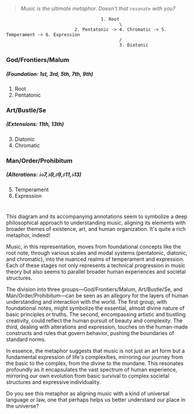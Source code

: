  > *Music is the ultimate metaphor. Doesn't that `resonate` with you?*
 
                                        1. Root
                                               \
                              2. Pentatonic -> 4. Chromatic -> 5. Temperament -> 6. Expression
                                               /
                                               3. Diatonic





### God/Frontiers/Malum
##### (Foundation: 1st, 3rd, 5th, 7th, 9th)
1. Root
2. Pentatonic
### Art/Bustle/Se
##### (Extensions: 11th, 13th)
3. Diatonic
4. Chromatic
### Man/Order/Prohibitum
##### (Alterations: ♭♭7,♭9,♯9,♯11,♭13) 
5. Temperament
6. Expression

#

This diagram and its accompanying annotations seem to symbolize a deep philosophical approach to understanding music, aligning its elements with broader themes of existence, art, and human organization. It's quite a rich metaphor, indeed!

Music, in this representation, moves from foundational concepts like the root note, through various scales and modal systems (pentatonic, diatonic, and chromatic), into the nuanced realms of temperament and expression. Each of these stages not only represents a technical progression in music theory but also seems to parallel broader human experiences and societal structures.

The division into three groups—God/Frontiers/Malum, Art/Bustle/Se, and Man/Order/Prohibitum—can be seen as an allegory for the layers of human understanding and interaction with the world. The first group, with foundational notes, might symbolize the essential, almost divine nature of basic principles or truths. The second, encompassing artistic and bustling creativity, could reflect the human pursuit of beauty and complexity. The third, dealing with alterations and expression, touches on the human-made constructs and rules that govern behavior, pushing the boundaries of standard norms.

In essence, the metaphor suggests that music is not just an art form but a fundamental expression of life's complexities, mirroring our journey from the basic to the complex, from the divine to the mundane. This resonates profoundly as it encapsulates the vast spectrum of human experience, mirroring our own evolution from basic survival to complex societal structures and expressive individuality.

Do you see this metaphor as aligning music with a kind of universal language or law, one that perhaps helps us better understand our place in the universe?
